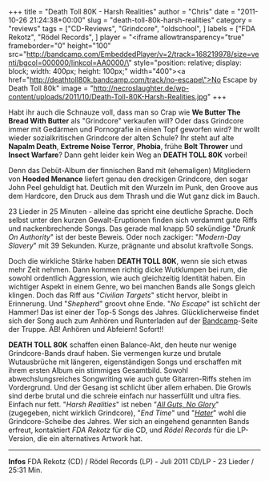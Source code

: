 +++
title = "Death Toll 80K - Harsh Realities"
author = "Chris"
date = "2011-10-26 21:24:38+00:00"
slug = "death-toll-80k-harsh-realities"
category = "reviews"
tags = ["CD-Reviews", "Grindcore", "oldschool", ]
labels = ["FDA Rekotz", "Rödel Records", ]
player = "<iframe allowtransparency=\"true\" frameborder=\"0\" height=\"100\" src=\"http://bandcamp.com/EmbeddedPlayer/v=2/track=168219978/size=venti/bgcol=000000/linkcol=AA0000/\" style=\"position: relative; display: block; width: 400px; height: 100px;\" width=\"400\"><a href=\"http://deathtoll80k.bandcamp.com/track/no-escape\">No Escape by Death Toll 80k</a></iframe>"
image = "http://necroslaughter.de/wp-content/uploads/2011/10/Death-Toll-80K-Harsh-Realities.jpg"
+++

Habt ihr auch die Schnauze voll, dass man so Crap wie **We Butter The Bread With Butter** als "Grindcore" verkaufen will? Oder dass Grindcore immer mit Gedärmen und Pornografie in einen Topf geworfen wird? Ihr wollt wieder sozialkritischen Grindcore der alten Schule? Ihr steht auf alte **Napalm Death**, **Extreme Noise Terror**, **Phobia**, frühe **Bolt Thrower** und **Insect Warfare**? Dann geht leider kein Weg an **DEATH TOLL 80K** vorbei!

Denn das Debüt-Album der finnischen Band mit (ehemaligen) Mitgliedern von **Hooded Menance** liefert genau den dreckigen Grindcore, den sogar John Peel gehuldigt hat. Deutlich mit den Wurzeln im Punk, den Groove aus dem Hardcore, den Druck aus dem Thrash und die Wut ganz dick im Bauch.

23 Lieder in 25 Minuten - alleine das spricht eine deutliche Sprache. Doch selbst unter den kurzen Gewalt-Eruptionen finden sich verdammt gute Riffs und nackenbrechende Songs. Das gerade mal knapp 50 sekündige "_Drunk On Authority_" ist der beste Beweis. Oder noch zackiger: "_Modern-Day Slavery_" mit 39 Sekunden. Kurze, prägnante und absolut kraftvolle Songs.

Doch die wirkliche Stärke haben **DEATH TOLL 80K**, wenn sie sich etwas mehr Zeit nehmen. Dann kommen richtig dicke Wutklumpen bei rum, die sowohl ordentlich Aggression, wie auch gleichzeitig Identität haben. Ein wichtiger Aspekt in einem Genre, wo bei manchen Bands alle Songs gleich klingen. Doch das Riff aus "_Civilian Targets_" sticht hervor, bleibt in Erinnerung. Und "_Shepherd_" groovt ohne Ende. "_No Escape_" ist schlicht der Hammer! Das ist einer der Top-5 Songs des Jahres. Glücklicherweise findet sich der Song auch zum Anhören und Runterladen auf der <a href="http://deathtoll80k.bandcamp.com/">Bandcamp</a>-Seite der Truppe. AB! Anhören und Abfeiern! Sofort!!



**DEATH TOLL 80K** schaffen einen Balance-Akt, den heute nur wenige Grindcore-Bands drauf haben. Sie vermengen kurze und brutale Wutausbrüche mit längeren, eigenständigen Songs und erschaffen mit ihrem ersten Album ein stimmiges Gesamtbild. Sowohl abwechslungsreiches Songwriting wie auch gute Gitarren-Riffs stehen im Vordergrund. Und der Gesang ist schlicht über allem erhaben. Die Growls sind derbe brutal und die schreie einfach nur hasserfüllt und ultra fies. Einfach nur fett.
"_Harsh Realities_" ist neben "<a href="http://necroslaughter.de/2011/07/exhumed-all-guts-no-glory/" title="Exhumed – All Guts, No Glory">_All Guts, No Glory_</a>" (zugegeben, nicht wirklich Grindcore), "_End Time_" und "<a href="http://necroslaughter.de/2011/06/total-fucking-destruction-hater/" title="Total Fucking Destruction – Hater">_Hater_</a>" wohl die Grindcore-Scheibe des Jahres. Wer sich an eingehend genannten Bands erfreut, kontaktiert _FDA Rekotz_ für die CD, und _Rödel Records_ für die LP-Version, die ein alternatives Artwork hat.





---
**Infos**
FDA Rekotz (CD) / Rödel Records (LP) - Juli 2011
CD/LP - 23 Lieder / 25:31 Min.
